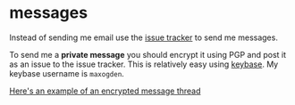 messages
========

Instead of sending me email use the [issue tracker](https://github.com/maxogden/messages/issues) to send me messages.

To send me a **private message** you should encrypt it using PGP and post it as an issue to the issue tracker. This is relatively easy using [keybase](https://keybase.io/). My keybase username is `maxogden`.

[Here's an example of an encrypted message thread](https://github.com/maxogden/messages/issues/9)
